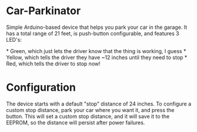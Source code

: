 # Car-Parkinator
<p>Simple Arduino-based device that helps you park your car in the garage. It has a total range of 21 feet, is push-button configurable, and features 3 LED's:</p>
* Green, which just lets the driver know that the thing is working, I guess
* Yellow, which tells the driver they have ~12 inches until they need to stop
* Red, which tells the driver to stop now!

<h1>Configuration</h1>
<p>The device starts with a default "stop" distance of 24 inches. To configure a custom stop distance, park your car where you want it, and press the button. This will set a custom stop distance, and it will save it to the EEPROM, so the distance will persist after power failures.</p>
